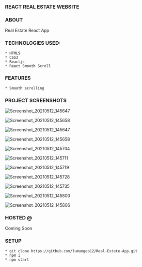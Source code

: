 ### REACT REAL ESTATE WEBSITE

### ABOUT
Real Estate React App

### TECHNOLOGIES USED:
    * HTML5
    * CSS3
    * Reactjs 
    * React Smooth Scroll

### FEATURES
    * Smooth scrolling

### PROJECT SCREENSHOTS


![Screenshot_20210512_145647](https://user-images.githubusercontent.com/58906058/117970953-d2134f80-b318-11eb-89aa-132ff35cfe47.png)


![Screenshot_20210512_145658](https://user-images.githubusercontent.com/58906058/117970966-d5a6d680-b318-11eb-9d57-3022d57a961b.png)


![Screenshot_20210512_145647](https://user-images.githubusercontent.com/58906058/117971038-ea836a00-b318-11eb-8bc2-947fa7024274.png)


![Screenshot_20210512_145658](https://user-images.githubusercontent.com/58906058/117971048-ece5c400-b318-11eb-856a-afb169683b2c.png)


![Screenshot_20210512_145704](https://user-images.githubusercontent.com/58906058/117971057-ef481e00-b318-11eb-8110-f55dd38c340e.png)


![Screenshot_20210512_145711](https://user-images.githubusercontent.com/58906058/117971065-f0794b00-b318-11eb-96a7-c682f7a04f05.png)


![Screenshot_20210512_145719](https://user-images.githubusercontent.com/58906058/117971069-f2430e80-b318-11eb-837a-08aff8839627.png)


![Screenshot_20210512_145728](https://user-images.githubusercontent.com/58906058/117971076-f4a56880-b318-11eb-82b8-674d25170e52.png)


![Screenshot_20210512_145735](https://user-images.githubusercontent.com/58906058/117971082-f5d69580-b318-11eb-9f5d-ec50b6d5480a.png)


![Screenshot_20210512_145800](https://user-images.githubusercontent.com/58906058/117971090-f7a05900-b318-11eb-89b4-2afbd6ecaa21.png)


![Screenshot_20210512_145806](https://user-images.githubusercontent.com/58906058/117971096-f96a1c80-b318-11eb-8692-b454dc73da22.png)
 


### HOSTED @

Coming Soon

### SETUP
    * git clone https://github.com/lumungep12/Real-Estate-App.git
    * npm i 
    * npm start



